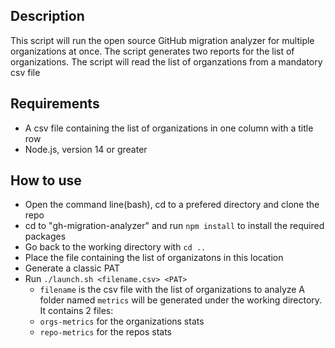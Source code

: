 ## Description
This script will run the open source GitHub migration analyzer for multiple organizations at once.
The script generates two reports for the list of organizations.
The script will read the list of organzations from a mandatory csv file

## Requirements
- A csv file containing the list of organizations in one column with a title row
- Node.js, version 14 or greater

## How to use
- Open the command line(bash), cd to a prefered directory and clone the repo
- cd to "gh-migration-analyzer" and run `npm install` to install the required packages
- Go back to the working directory with `cd ..`
- Place the file containing the list of organizatons in this location
- Generate a classic PAT
- Run `./launch.sh <filename.csv> <PAT>`
    - `filename` is the csv file with the list of organizations to analyze
A folder named `metrics` will be generated under the working directory. It contains 2 files:
    - `orgs-metrics` for the organizations stats
    - `repo-metrics` for the repos stats